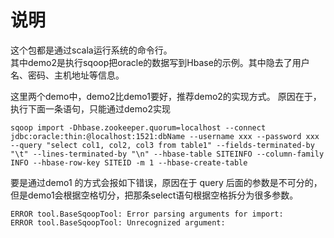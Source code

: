 # 说明

这个包都是通过scala运行系统的命令行。<br>
其中demo2是执行sqoop把oracle的数据写到Hbase的示例。其中隐去了用户名、密码、主机地址等信息。


这里两个demo中，demo2比demo1要好，推荐demo2的实现方式。
原因在于，执行下面一条语句，只能通过demo2实现

```
sqoop import -Dhbase.zookeeper.quorum=localhost --connect jdbc:oracle:thin:@localhost:1521:dbName --username xxx --password xxx --query "select col1, col2, col3 from table1" --fields-terminated-by "\t" --lines-terminated-by "\n" --hbase-table SITEINFO --column-family INFO --hbase-row-key SITEID -m 1 --hbase-create-table
```

要是通过demo1 的方式会报如下错误，原因在于 query 后面的参数是不可分的，但是demo1会根据空格切分，把那条select语句根据空格拆分为很多参数。
```
ERROR tool.BaseSqoopTool: Error parsing arguments for import:
ERROR tool.BaseSqoopTool: Unrecognized argument:
```